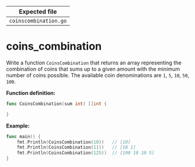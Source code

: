 | Expected file         |
| --------------------- |
| `coinscombination.go` |

# coins_combination

Write a function `CoinsCombination` that returns an array representing the combination of coins that sums up to a given amount with the minimum number of coins possible. The available coin denominations are `1`, `5`, `10`, `50`, `100`.

**Function definition:**

```go
func CoinsCombination(sum int) []int {

}
```

**Example:**

```go
func main() {
    fmt.Println(CoinsCombination(10))   // [10]
    fmt.Println(CoinsCombination(11))   // [10 1]
    fmt.Println(CoinsCombination(125))  // [100 10 10 5]
}
```
